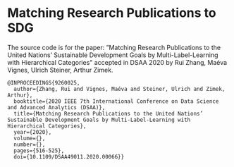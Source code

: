 # Matching Research Publications to SDG

The source code is for the paper: ”Matching Research Publications to the United Nations’ Sustainable Development Goals by Multi-Label-Learning with Hierarchical Categories" accepted in DSAA 2020 by Rui Zhang, Maéva Vignes, Ulrich Steiner, Arthur Zimek.


```
@INPROCEEDINGS{9260025,
  author={Zhang, Rui and Vignes, Maéva and Steiner, Ulrich and Zimek, Arthur},
  booktitle={2020 IEEE 7th International Conference on Data Science and Advanced Analytics (DSAA)}, 
  title={Matching Research Publications to the United Nations’ Sustainable Development Goals by Multi-Label-Learning with Hierarchical Categories}, 
  year={2020},
  volume={},
  number={},
  pages={516-525},
  doi={10.1109/DSAA49011.2020.00066}}
```
